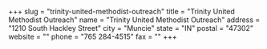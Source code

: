 +++
slug = "trinity-united-methodist-outreach"
title = "Trinity United Methodist Outreach"
name = "Trinity United Methodist Outreach"
address = "1210 South Hackley Street"
city = "Muncie"
state = "IN"
postal = "47302"
website = ""
phone = "765 284-4515"
fax = ""
+++
